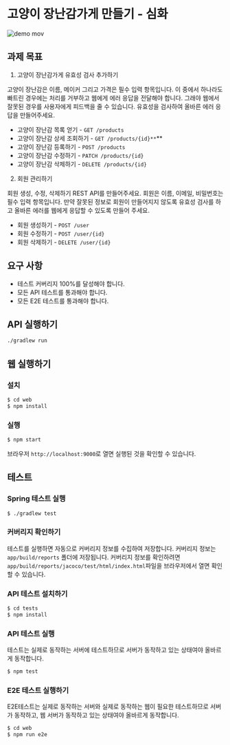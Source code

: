 # 고양이 장난감가게 만들기 - 심화

![demo mov](https://user-images.githubusercontent.com/14071105/107878422-e7ddc800-6f15-11eb-99de-f2436bb26112.gif)

## 과제 목표

1. 고양이 장난감가게 유효성 검사 추가하기

고양이 장난감은 이름, 메이커 그리고 가격은 필수 입력 항목입니다. 이 중에서 하나라도 빠트린 경우에는 
처리를 거부하고 웹에게 에러 응답을 전달해야 합니다. 그래야 웹에서 잘못된 경우를 사용자에게 피드백을 
줄 수 있습니다. 유효성을 검사하여 올바른 에러 응답을 만들어주세요.

* 고양이 장난감 목록 얻기 - `GET /products`
* 고양이 장난감 상세 조회하기 - `GET /products/{id}**`**
* 고양이 장난감 등록하기 - `POST /products`
* 고양이 장난감 수정하기 - `PATCH /products/{id}`
* 고양이 장난감 삭제하기 - `DELETE /products/{id}`

2. 회원 관리하기

회원 생성, 수정, 삭제하기 REST API를 만들어주세요. 회원은 이름, 이메일, 비밀번호는 필수 입력 항목입니다. 
만약 잘못된 정보로 회원이 만들어지지 않도록 유효성 검사를 하고 올바른 에러를 웹에게 응답할 수 있도록 만들어 주세요. 

* 회원 생성하기 - `POST /user`
* 회원 수정하기 - `POST /user/{id}`
* 회원 삭제하기 - `DELETE /user/{id}`

## 요구 사항

- 테스트 커버리지 100%를 달성해야 합니다.
- 모든 API 테스트를 통과해야 합니다.
- 모든 E2E 테스트를 통과해야 합니다.

## API 실행하기

```bash
./gradlew run
```

## 웹 실행하기

### 설치

```bash
$ cd web
$ npm install
```

### 실행

```bash
$ npm start
```

브라우저 `http://localhost:9000`로 열면 실행된 것을 확인할 수 있습니다.

## 테스트

### Spring 테스트 실행

```bash
$ ./gradlew test
```

### 커버리지 확인하기

테스트를 실행하면 자동으로 커버리지 정보를 수집하여 저장합니다. 커버리지 정보는 `app/build/reports`
폴더에 저장됩니다. 커버리지 정보를 확인하려면 `app/build/reports/jacoco/test/html/index.html`파일을
브라우저에서 열면 확인할 수 있습니다.

### API 테스트 설치하기

```bash
$ cd tests
$ npm install
```

### API 테스트 실행

테스트는 실제로 동작하는 서버에 테스트하므로 서버가 동작하고 있는 상태여야 올바르게 동작합니다.

```bash
$ npm test
```

### E2E 테스트 실행하기

E2E테스트는 실제로 동작하는 서버와 실제로 동작하는 웹이 필요한 테스트하므로 서버가 동작하고, 웹 서버가 동작하고 있는 상태여야 올바르게 동작합니다.

```bash
$ cd web
$ npm run e2e
```
